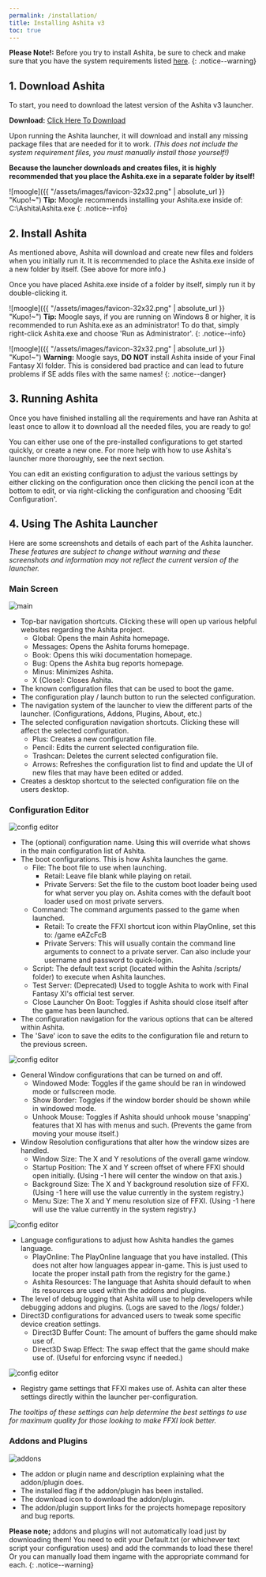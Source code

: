 ```yaml
---
permalink: /installation/
title: Installing Ashita v3
toc: true
---
```


<i class="fa fa-exclamation-triangle"></i> **Please Note!:** Before you try to install Ashita, be sure to check and make sure that you have the system requirements listed [here](/requirements/).
{: .notice--warning}

## 1. Download Ashita

To start, you need to download the latest version of the Ashita v3 launcher.

<i class="fa fa-download"></i> **Download:** [Click Here To Download](https://git.ashitaxi.com/Ashita/Ashitav3-Launcher/raw/master/Ashita.exe)

Upon running the Ashita launcher, it will download and install any missing package files that are needed for it to work. _(This does not include the system requirement files, you must manually install those yourself!)_ 

**Because the launcher downloads and creates files, it is highly recommended that you place the Ashita.exe in a separate folder by itself!**

![moogle]({{ "/assets/images/favicon-32x32.png" | absolute_url }} "Kupo!~") **Tip:** Moogle recommends installing your Ashita.exe inside of:
<br/>
C:\Ashita\Ashita.exe
{: .notice--info}

## 2. Install Ashita

As mentioned above, Ashita will download and create new files and folders when you initially run it. It is recommended to place the Ashita.exe inside of a new folder by itself. (See above for more info.)

Once you have placed Ashita.exe inside of a folder by itself, simply run it by double-clicking it.

![moogle]({{ "/assets/images/favicon-32x32.png" | absolute_url }} "Kupo!~") **Tip:** Moogle says, if you are running on Windows 8 or higher, it is recommended to run Ashita.exe as an administrator! To do that, simply right-click Ashita.exe and choose 'Run as Administrator'.
{: .notice--info}

![moogle]({{ "/assets/images/favicon-32x32.png" | absolute_url }} "Kupo!~") **Warning:** Moogle says, **DO NOT** install Ashita inside of your Final Fantasy XI folder. This is considered bad practice and can lead to future problems if SE adds files with the same names!
{: .notice--danger}

## 3. Running Ashita

Once you have finished installing all the requirements and have ran Ashita at least once to allow it to download all the needed files, you are ready to go!

You can either use one of the pre-installed configurations to get started quickly, or create a new one. For more help with how to use Ashita's launcher more thoroughly, see the next section.

You can edit an existing configuration to adjust the various settings by either clicking on the configuration once then clicking the pencil icon at the bottom to edit, or via right-clicking the configuration and choosing 'Edit Configuration'.

## 4. Using The Ashita Launcher

Here are some screenshots and details of each part of the Ashita launcher. _These features are subject to change without warning and these screenshots and information may not reflect the current version of the launcher._

### **Main Screen**

![main](https://i.imgur.com/BfnwLmP.png)

  - Top-bar navigation shortcuts. Clicking these will open up various helpful websites regarding the Ashita project.
      - Global: Opens the main Ashita homepage.
      - Messages: Opens the Ashita forums homepage.
      - Book: Opens this wiki documentation homepage.
      - Bug: Opens the Ashita bug reports homepage.
      - Minus: Minimizes Ashita.
      - X (Close): Closes Ashita.
  - The known configuration files that can be used to boot the game.
  - The configuration play / launch button to run the selected configuration.
  - The navigation system of the launcher to view the different parts of the launcher. (Configurations, Addons, Plugins, About, etc.)
  - The selected configuration navigation shortcuts. Clicking these will affect the selected configuration.
      - Plus: Creates a new configuration file.
      - Pencil: Edits the current selected configuration file.
      - Trashcan: Deletes the current selected configuration file.
      - Arrows: Refreshes the configuration list to find and update the UI of new files that may have been edited or added.
  - Creates a desktop shortcut to the selected configuration file on the users desktop.

### **Configuration Editor**

![config editor](https://i.imgur.com/xRmI61i.png)

  - The (optional) configuration name. Using this will override what shows in the main configuration list of Ashita.
  - The boot configurations. This is how Ashita launches the game.
      - File: The boot file to use when launching.
          * Retail: Leave file blank while playing on retail.
          * Private Servers: Set the file to the custom boot loader being used for what server you play on. Ashita comes with the default boot loader used on most private servers.
      - Command: The command arguments passed to the  game when launched.
          * Retail: To create the FFXI shortcut icon within PlayOnline, set this to: /game eAZcFcB
          * Private Servers: This will usually contain the command line arguments to connect to a private server. Can also include your username and password to quick-login.
      - Script: The default text script (located within the Ashita /scripts/ folder) to execute when Ashita launches.
      - Test Server: (Deprecated) Used to toggle Ashita to work with Final Fantasy XI's official test server.
      - Close Launcher On Boot: Toggles if Ashita should close itself after the game has been launched.
  - The configuration navigation for the various options that can be altered within Ashita.
  - The 'Save' icon to save the edits to the configuration file and return to the previous screen.

![config editor](https://i.imgur.com/YhhV0Sf.png)

  - General Window configurations that can be turned on and off.
      - Windowed Mode: Toggles if the game should be ran in windowed mode or fullscreen mode.
      - Show Border: Toggles if the window border should be shown while in windowed mode.
      - Unhook Mouse: Toggles if Ashita should unhook mouse 'snapping' features that XI has with menus and such. (Prevents the game from moving your mouse itself.)
  - Window Resolution configurations that alter how the window sizes are handled.
      - Window Size: The X and Y resolutions of the overall game window.
      - Startup Position: The X and Y screen offset of where FFXI should open initially. (Using -1 here will center the window on that axis.)
      - Background Size: The X and Y background resolution size of FFXI. (Using -1 here will use the value currently in the system registry.)
      - Menu Size: The X and Y menu resolution size of FFXI. (Using -1 here will use the value currently in the system registry.)

![config editor](https://i.imgur.com/G6GuVmX.png)

  - Language configurations to adjust how Ashita handles the games language.
      - PlayOnline: The PlayOnline language that you have installed. (This does not alter how languages appear in-game. This is just used to locate the proper install path from the registry for the game.)
      - Ashita Resources: The language that Ashita should default to when its resources are used within the addons and plugins.
  - The level of debug logging that Ashita will use to help developers while debugging addons and plugins. (Logs are saved to the /logs/ folder.)
  - Direct3D configurations for advanced users to tweak some specific device creation settings.
      - Direct3D Buffer Count: The amount of buffers the game should make use of. 
      - Direct3D Swap Effect: The swap effect that the game should make use of. (Useful for enforcing vsync if needed.)

![config editor](https://i.imgur.com/u2jjxho.png)

  - Registry game settings that FFXI makes use of. Ashita can alter these settings directly within the launcher per-configuration.

_The tooltips of these settings can help determine the best settings to use for maximum quality for those looking to make FFXI look better._

### **Addons and Plugins**

![addons](https://i.imgur.com/Eza0HjE.png)

  - The addon or plugin name and description explaining what the addon/plugin does.
  - The installed flag if the addon/plugin has been installed.
  - The download icon to download the addon/plugin.
  - The addon/plugin support links for the projects homepage repository and bug reports.

**Please note;** addons and plugins will not automatically load just by downloading them! You need to edit your Default.txt (or whichever text script your configuration uses) and add the commands to load these there! Or you can manually load them ingame with the appropriate command for each.
{: .notice--warning}